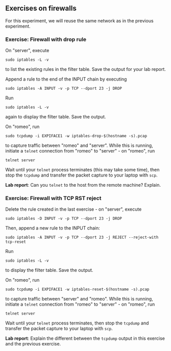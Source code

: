 ## Exercises on firewalls

For this experiment, we will reuse the same network as in the previous experiment.

### Exercise: Firewall with drop rule

On "server", execute 

```
sudo iptables -L -v
```

to list the existing rules in the filter table. Save the output for your lab report.

Append a rule to the end of the INPUT chain by executing

```
sudo iptables -A INPUT -v -p TCP --dport 23 -j DROP
```

Run

```
sudo iptables -L -v
```


again to display the filter table. Save the output.

On "romeo", run

```
sudo tcpdump -i EXPIFACE1 -w iptables-drop-$(hostname -s).pcap
```

to capture traffic between "romeo" and "server". While this is running, initiate a `telnet` connection from "romeo" to "server" - on "romeo", run

```
telnet server
```

Wait until your `telnet` process terminates (this may take some time), then stop the `tcpdump` and transfer the packet capture to your laptop with `scp`.


**Lab report**: Can you `telnet` to the host from the remote machine? Explain.


### Exercise: Firewall with TCP RST reject

Delete the rule created in the last exercise - on "server", execute 

```
sudo iptables -D INPUT -v -p TCP --dport 23 -j DROP
```

Then, append a new rule to the INPUT chain: 

```
sudo iptables -A INPUT -v -p TCP --dport 23 -j REJECT --reject-with tcp-reset
```

Run

```
sudo iptables -L -v
```


to display the filter table. Save the output.

On "romeo", run

```
sudo tcpdump -i EXPIFACE1 -w iptables-reset-$(hostname -s).pcap
```

to capture traffic between "server" and "romeo". While this is running, initiate a `telnet` connection from "romeo" to "server" - on "romeo", run

```
telnet server
```

Wait until your `telnet` process terminates, then stop the `tcpdump` and transfer the packet capture to your laptop with `scp`.


**Lab report**: Explain the different between the `tcpdump` output in this exercise and the previous exercise.
